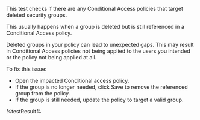 This test checks if there are any Conditional Access policies that target deleted security groups.

This usually happens when a group is deleted but is still referenced in a Conditional Access policy.

Deleted groups in your policy can lead to unexpected gaps. This may result in Conditional Access policies not being applied to the users you intended or the policy not being applied at all.

To fix this issue:

* Open the impacted Conditional access policy.
* If the group is no longer needed, click Save to remove the referenced group from the policy.
* If the group is still needed, update the policy to target a valid group.

<!--- Results --->

%testResult%